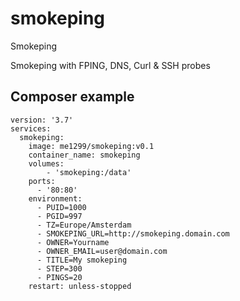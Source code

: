 # smokeping
Smokeping

Smokeping with FPING, DNS, Curl & SSH probes

## Composer example
```
version: '3.7'
services:
  smokeping:
    image: me1299/smokeping:v0.1
    container_name: smokeping
    volumes:
        - 'smokeping:/data'
    ports:
      - '80:80'
    environment:
      - PUID=1000
      - PGID=997
      - TZ=Europe/Amsterdam
      - SMOKEPING_URL=http://smokeping.domain.com
      - OWNER=Yourname
      - OWNER_EMAIL=user@domain.com
      - TITLE=My smokeping
      - STEP=300
      - PINGS=20
    restart: unless-stopped      
```
